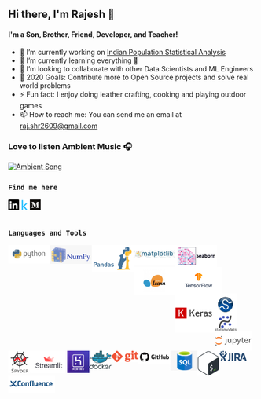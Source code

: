 ## Hi there, I'm Rajesh 👋

#### **I'm a Son, Brother, Friend, Developer, and Teacher!**
- 🔭 I’m currently working on [Indian Population Statistical Analysis](https://www.kaggle.com/sm261998/indian-population-stats-for-data-analysis)
- 🌱 I’m currently learning everything 🤣
- 👯 I’m looking to collaborate with other Data Scientists and ML Engineers
- 🥅 2020 Goals: Contribute more to Open Source projects and solve real world problems
- ⚡ Fun fact: I enjoy doing leather crafting, cooking and playing outdoor games
- 📫 How to reach me: You can send me an email at raj.shr2609@gmail.com

### Love to listen Ambient Music 🎧
[<img src=Supp_files/sound_cloud.gif alt="Ambient Song" width="100" />](https://soundcloud.com/ambientmusicalgenre/kasseo-border)

### **``Find me here``**
[<img align="left" alt="Rajesh | Linkedin" width="22px" src="Supp_files/linkedin.svg" />](https://www.linkedin.com/in/rajesh-ml-engg)
[<img align="left" alt="Rajesh | Kaggle" width="22px" src="Supp_files/kaggle.png" />](https://www.kaggle.com/rajesh2609)
[<img align="left" alt="Rajesh | Medium" width="22px" src="Supp_files/medium.png" />](https://medium.com/@Rajesh_ML_Engg)

<br />
<br />

### **``Languages and Tools``**
[<img align="left" alt="Rajesh | Python" width="85px" src="Supp_files/python.png" />](https://www.python.org/)
[<img align="left" alt="Rajesh | Numpy" width="85px" src="Supp_files/numpy.png" />](https://numpy.org/)
[<img align="left" alt="Rajesh | Pandas" width="85px" src="Supp_files/pandas.jpg" />](https://pandas.pydata.org/)
[<img align="left" alt="Rajesh | Matplotlib" width="85px" src="Supp_files/Matplotlib.jpeg" />](https://matplotlib.org/)
[<img align="left" alt="Rajesh | Seaborn" width="85px" src="Supp_files/seaborn.png" />](https://seaborn.pydata.org/)
[<img align="left" alt="Rajesh | Scikit-learn" width="85px" src="Supp_files/sklearn.jpg" />](https://scikit-learn.org/stable/)
[<img align="left" alt="Rajesh | Tensorflow" width="95px" src="Supp_files/tf.png" />](https://www.tensorflow.org/)
[<img align="left" alt="Rajesh | Keras" width="80px" src="Supp_files/keras.png" />](https://keras.io/)

<br />

[<img align="left" alt="Rajesh | Scipy" width="45px" src="Supp_files/scipy.jpg" />](https://www.scipy.org/)
[<img align="left" alt="Rajesh | Statsmodels" width="45px" src="Supp_files/statsmodels.svg" />](https://www.statsmodels.org/stable/index.html)
[<img align="left" alt="Rajesh | Jupyter Notebook" width="75px" src="Supp_files/jupyter.png" />](https://jupyterlab.readthedocs.io/en/stable/)
[<img align="left" alt="Rajesh | Spyder" width="45px" src="Supp_files/spyder.png" />](https://www.spyder-ide.org/)
[<img align="left" alt="Rajesh | Streamlit" width="75px" src="Supp_files/streamlit.png" />](https://www.streamlit.io/)
[<img align="left" alt="Rajesh | Heroku" width="45px" src="Supp_files/heroku.jpg" />](https://id.heroku.com/login)
[<img align="left" alt="Rajesh | Docker" width="45px" src="Supp_files/docker.png" />](https://www.docker.com/)
[<img align="left" alt="Rajesh | Git" width="55px" src="Supp_files/git.png" />](https://git-scm.com/)
[<img align="left" alt="Rajesh | GitHub" width="65px" src="Supp_files/github.png" />](https://github.com/)
[<img align="left" alt="Rajesh | SQL" width="55px" src="Supp_files/sql.jpg" />](https://www.oracle.com/database/technologies/appdev/sqldeveloper-landing.html)

<br />

[<img align="left" alt="Rajesh | Shell" width="45px" src="Supp_files/shell.png" />]()
[<img align="left" alt="Rajesh | JIRA" width="55px" src="Supp_files/jira.png" />]()
[<img align="left" alt="Rajesh | Confluence" width="95px" src="Supp_files/confluence.png" />]()
<br />
<br />